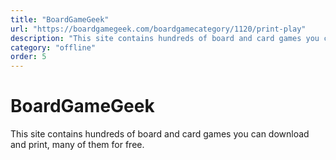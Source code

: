 ```yaml
---
title: "BoardGameGeek"
url: "https://boardgamegeek.com/boardgamecategory/1120/print-play"
description: "This site contains hundreds of board and card games you can download and print, many of them for free."
category: "offline"
order: 5
---
```


# BoardGameGeek

This site contains hundreds of board and card games you can download and print, many of them for free.
